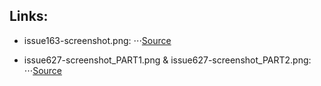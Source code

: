 ## Links:

* issue163-screenshot.png:
⋅⋅⋅[Source](https://github.com/dear-github/dear-github/issues/163)

* issue627-screenshot_PART1.png & issue627-screenshot_PART2.png:
⋅⋅⋅[Source](https://github.com/isaacs/github/issues/627)
